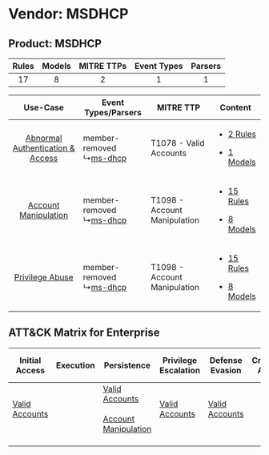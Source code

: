 Vendor: MSDHCP
==============
Product: MSDHCP
---------------
| Rules | Models | MITRE TTPs | Event Types | Parsers |
|:-----:|:------:|:----------:|:-----------:|:-------:|
|  17   |   8    |     2      |      1      |    1    |

|    Use-Case    | Event Types/Parsers    | MITRE TTP    | Content    |
|:----:| ---- | ---- | ---- |
| [Abnormal Authentication & Access](../../../UseCases/uc_abnormal_authentication_&_access.md) |  member-removed<br> ↳[ms-dhcp](Ps/pC_msdhcp.md)<br> | T1078 - Valid Accounts<br>       | [<ul><li>2 Rules</li></ul><ul><li>1 Models</li></ul>](RM/r_m_msdhcp_msdhcp_Abnormal_Authentication_&_Access.md) |
|    [Account Manipulation](../../../UseCases/uc_account_manipulation.md)    |  member-removed<br> ↳[ms-dhcp](Ps/pC_msdhcp.md)<br> | T1098 - Account Manipulation<br> | [<ul><li>15 Rules</li></ul><ul><li>8 Models</li></ul>](RM/r_m_msdhcp_msdhcp_Account_Manipulation.md)    |
|    [Privilege Abuse](../../../UseCases/uc_privilege_abuse.md)    |  member-removed<br> ↳[ms-dhcp](Ps/pC_msdhcp.md)<br> | T1098 - Account Manipulation<br> | [<ul><li>15 Rules</li></ul><ul><li>8 Models</li></ul>](RM/r_m_msdhcp_msdhcp_Privilege_Abuse.md)    |

ATT&CK Matrix for Enterprise
----------------------------
| Initial Access                                                      | Execution | Persistence                                                                                                                                  | Privilege Escalation                                                | Defense Evasion                                                     | Credential Access | Discovery | Lateral Movement | Collection | Command and Control | Exfiltration | Impact |
| ------------------------------------------------------------------- | --------- | -------------------------------------------------------------------------------------------------------------------------------------------- | ------------------------------------------------------------------- | ------------------------------------------------------------------- | ----------------- | --------- | ---------------- | ---------- | ------------------- | ------------ | ------ |
| [Valid Accounts](https://attack.mitre.org/techniques/T1078)<br><br> |           | [Valid Accounts](https://attack.mitre.org/techniques/T1078)<br><br>[Account Manipulation](https://attack.mitre.org/techniques/T1098)<br><br> | [Valid Accounts](https://attack.mitre.org/techniques/T1078)<br><br> | [Valid Accounts](https://attack.mitre.org/techniques/T1078)<br><br> |                   |           |                  |            |                     |              |        |